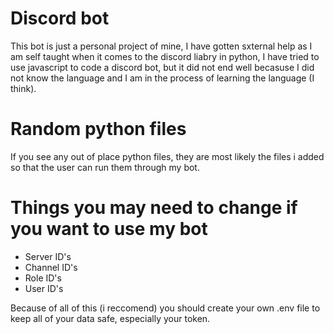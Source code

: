 # Discord bot
This bot is just a personal project of mine, I have gotten sxternal help as I am self taught when it comes to the discord liabry in python, I have tried to use javascript to code a discord bot, but it did not end well becasuse I did not know the language and I am in the process of learning the language (I think).
# Random python files
If you see any out of place python files, they are most likely the files i added so that the user can run them through my bot.
# Things you may need to change if you want to use my bot
- Server ID's
- Channel ID's
- Role ID's
- User ID's
<p>Because of all of this (i reccomend) you should create your own .env file to keep all of your data safe, especially your token.</p>
